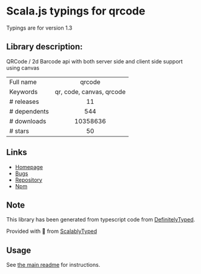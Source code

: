 
# Scala.js typings for qrcode

Typings are for version 1.3

## Library description:
QRCode / 2d Barcode api with both server side and client side support using canvas

|                    |                 |
| ------------------ | :-------------: |
| Full name          | qrcode |
| Keywords           | qr, code, canvas, qrcode |
| # releases         | 11 |
| # dependents       | 544 |
| # downloads        | 10358636 |
| # stars            | 50 |

## Links
- [Homepage](http://github.com/soldair/node-qrcode)
- [Bugs](https://github.com/soldair/node-qrcode/issues)
- [Repository](https://github.com/soldair/node-qrcode)
- [Npm](https://www.npmjs.com/package/qrcode)
    


## Note
This library has been generated from typescript code from [DefinitelyTyped](https://definitelytyped.org).

Provided with :purple_heart: from [ScalablyTyped](https://github.com/oyvindberg/ScalablyTyped)

## Usage
See [the main readme](../../readme.md) for instructions.


